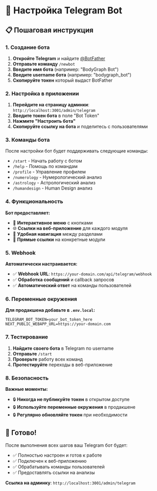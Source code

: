 # 🤖 Настройка Telegram Bot

## 📋 Пошаговая инструкция

### 1. Создание бота

1. **Откройте Telegram** и найдите [@BotFather](https://t.me/BotFather)
2. **Отправьте команду** `/newbot`
3. **Введите имя бота** (например: "BodyGraph Bot")
4. **Введите username бота** (например: "bodygraph_bot")
5. **Скопируйте токен** который выдаст BotFather

### 2. Настройка в приложении

1. **Перейдите на страницу админки**: `http://localhost:3001/admin/telegram`
2. **Введите токен бота** в поле "Bot Token"
3. **Нажмите "Настроить бота"**
4. **Скопируйте ссылку на бота** и поделитесь с пользователями

### 3. Команды бота

После настройки бот будет поддерживать следующие команды:

- `/start` - Начать работу с ботом
- `/help` - Помощь по командам
- `/profile` - Управление профилем
- `/numerology` - Нумерологический анализ
- `/astrology` - Астрологический анализ
- `/humandesign` - Human Design анализ

### 4. Функциональность

**Бот предоставляет:**
- 🎯 **Интерактивное меню** с кнопками
- 🌐 **Ссылки на веб-приложение** для каждого модуля
- 📱 **Удобная навигация** между разделами
- 🔗 **Прямые ссылки** на конкретные модули

### 5. Webhook

**Автоматически настраивается:**
- ✅ **Webhook URL**: `https://your-domain.com/api/telegram/webhook`
- ✅ **Обработка сообщений** и callback запросов
- ✅ **Автоматический ответ** на команды пользователей

### 6. Переменные окружения

**Для продакшена добавьте в `.env.local`:**

```env
TELEGRAM_BOT_TOKEN=your_bot_token_here
NEXT_PUBLIC_WEBAPP_URL=https://your-domain.com
```

### 7. Тестирование

1. **Найдите своего бота** в Telegram по username
2. **Отправьте** `/start`
3. **Проверьте** работу всех команд
4. **Протестируйте** переходы в веб-приложение

### 8. Безопасность

**Важные моменты:**
- 🔒 **Никогда не публикуйте токен** в открытом доступе
- 🔒 **Используйте переменные окружения** в продакшене
- 🔒 **Регулярно обновляйте токен** при необходимости

## 🚀 Готово!

После выполнения всех шагов ваш Telegram бот будет:
- ✅ Полностью настроен и готов к работе
- ✅ Подключен к веб-приложению
- ✅ Обрабатывать команды пользователей
- ✅ Предоставлять ссылки на анализы

**Ссылка на админку**: `http://localhost:3001/admin/telegram`



